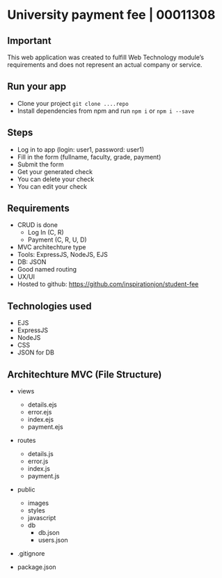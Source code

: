 # University payment fee | 00011308

## Important

This web application was created to fulfill Web Technology module’s requirements and does not represent an actual company or service.

## Run your app

-  Clone your project `git clone ....repo`
-  Install dependencies from npm and run `npm i` or `npm i --save`

## Steps

-  Log in to app (login: user1, password: user1)
-  Fill in the form (fullname, faculty, grade, payment)
-  Submit the form
-  Get your generated check
-  You can delete your check
-  You can edit your check

## Requirements

-  CRUD is done
   -  Log In (C, R)
   -  Payment (C, R, U, D)
-  MVC architechture type
-  Tools: ExpressJS, NodeJS, EJS
-  DB: JSON
-  Good named routing
-  UX/UI
-  Hosted to github: https://github.com/inspirationjon/student-fee

## Technologies used

-  EJS
-  ExpressJS
-  NodeJS
-  CSS
-  JSON for DB

## Architechture MVC (File Structure)

-  views
   -  details.ejs
   -  error.ejs
   -  index.ejs
   -  payment.ejs
-  routes

   -  details.js
   -  error.js
   -  index.js
   -  payment.js

-  public

   -  images
   -  styles
   -  javascript
   -  db
      -  db.json
      -  users.json

-  .gitignore

-  package.json
